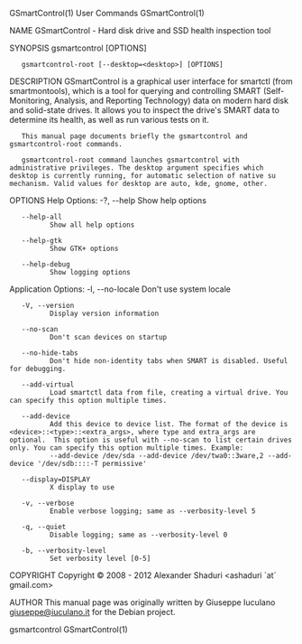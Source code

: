 GSmartControl(1)                                                                                                                                     User Commands                                                                                                                                     GSmartControl(1)

NAME
       GSmartControl - Hard disk drive and SSD health inspection tool

SYNOPSIS
       gsmartcontrol [OPTIONS]

       gsmartcontrol-root [--desktop=<desktop>] [OPTIONS]

DESCRIPTION
       GSmartControl  is  a  graphical  user  interface  for  smartctl (from smartmontools), which is a tool for querying and controlling SMART (Self-Monitoring, Analysis, and Reporting Technology) data on modern hard disk and solid-state drives. It allows you to inspect the drive's SMART data to determine its
       health, as well as run various tests on it.

       This manual page documents briefly the gsmartcontrol and gsmartcontrol-root commands.

       gsmartcontrol-root command launches gsmartcontrol with administrative privileges. The desktop argument specifies which desktop is currently running, for automatic selection of native su mechanism. Valid values for desktop are auto, kde, gnome, other.

OPTIONS
   Help Options:
       -?, --help
              Show help options

       --help-all
              Show all help options

       --help-gtk
              Show GTK+ options

       --help-debug
              Show logging options

   Application Options:
       -l, --no-locale
              Don't use system locale

       -V, --version
              Display version information

       --no-scan
              Don't scan devices on startup

       --no-hide-tabs
              Don't hide non-identity tabs when SMART is disabled. Useful for debugging.

       --add-virtual
              Load smartctl data from file, creating a virtual drive. You can specify this option multiple times.

       --add-device
              Add this device to device list. The format of the device is <device>::<type>::<extra_args>, where type and extra_args are optional.  This option is useful with --no-scan to list certain drives only. You can specify this option multiple times. Example:
              --add-device /dev/sda --add-device /dev/twa0::3ware,2 --add-device '/dev/sdb::::-T permissive'

       --display=DISPLAY
              X display to use

       -v, --verbose
              Enable verbose logging; same as --verbosity-level 5

       -q, --quiet
              Disable logging; same as --verbosity-level 0

       -b, --verbosity-level
              Set verbosity level [0-5]

COPYRIGHT
       Copyright © 2008 - 2012  Alexander Shaduri <ashaduri ´at´ gmail.com>

AUTHOR
       This manual page was originally written by Giuseppe Iuculano <giuseppe@iuculano.it> for the Debian project.

gsmartcontrol                                                                                                                                                                                                                                                                                          GSmartControl(1)
